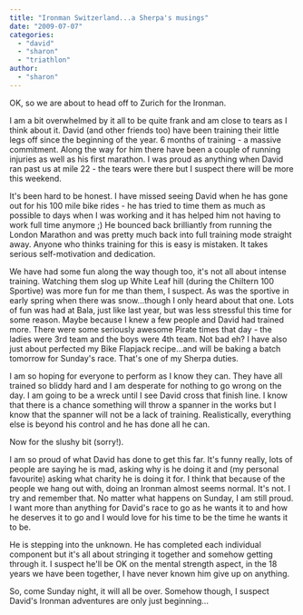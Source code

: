 ```yaml
---
title: "Ironman Switzerland...a Sherpa's musings"
date: "2009-07-07"
categories: 
  - "david"
  - "sharon"
  - "triathlon"
author: 
  - "sharon"
---
```


OK, so we are about to head off to Zurich for the Ironman.

I am a bit overwhelmed by it all to be quite frank and am close to tears as I think about it. David (and other friends too) have been training their little legs off since the beginning of the year. 6 months of training - a massive commitment. Along the way for him there have been a couple of running injuries as well as his first marathon. I was proud as anything when David ran past us at mile 22 - the tears were there but I suspect there will be more this weekend.

It's been hard to be honest. I have missed seeing David when he has gone out for his 100 mile bike rides - he has tried to time them as much as possible to days when I was working and it has helped him not having to work full time anymore ;)  He bounced back brilliantly from running the London Marathon and was pretty much back into full training mode straight away. Anyone who thinks training for this is easy is mistaken. It takes serious self-motivation and dedication.

We have had some fun along the way though too, it's not all about intense training. Watching them slog up White Leaf hill (during the Chiltern 100 Sportive) was more fun for me than them, I suspect. As was the sportive in early spring when there was snow...though I only heard about that one. Lots of fun was had at Bala, just like last year, but was less stressful this time for some reason.  Maybe because I knew a few people and David had trained more. There were some seriously awesome Pirate times that day - the ladies were 3rd team and the boys were 4th team. Not bad eh? I have also just about perfected my Bike Flapjack recipe...and will be baking a batch tomorrow for Sunday's race. That's one of my Sherpa duties.

I am so hoping for everyone to perform as I know they can. They have all trained so bliddy hard and I am desperate for nothing to go wrong on the day. I am going to be a wreck until I see David cross that finish line. I know that there is a chance something will throw a spanner in the works but I know that the spanner will not be a lack of training. Realistically, everything else is beyond his control and he has done all he can.

Now for the slushy bit (sorry!).

I am so proud of what David has done to get this far. It's funny really, lots of people are saying he is mad, asking why is he doing it and (my personal favourite) asking what charity he is doing it for. I think that because of the people we hang out with, doing an Ironman almost seems normal. It's not. I try and remember that. No matter what happens on Sunday, I am still proud. I want more than anything for David's race to go as he wants it to and how he deserves it to go and I would love for his time to be the time he wants it to be.

He is stepping into the unknown. He has completed each individual component but it's all about stringing it together and somehow getting through it. I suspect he'll be OK on the mental strength aspect, in the 18 years we have been together, I have never known him give up on anything.

So, come Sunday night, it will all be over. Somehow though, I suspect David's Ironman adventures are only just beginning...
